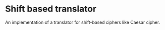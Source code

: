 # Shift based translator

An implementation of a translator for shift-based ciphers like Caesar cipher.
